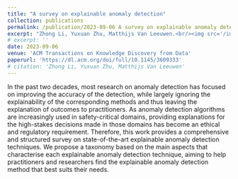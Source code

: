 ```yaml
---
title: "A survey on explainable anomaly detection"
collection: publications
permalink: /publication/2023-09-06 A survey on explainable anomaly detection
excerpt: "Zhong Li, Yuxuan Zhu, Matthijs Van Leeuwen.<br/><img src='/images/tkdd.png' width='300'>"
# excerpt: ''
date: 2023-09-06
venue: 'ACM Transactions on Knowledge Discovery from Data'
paperurl: 'https://dl.acm.org/doi/full/10.1145/3609333'
# citation: 'Zhong Li, Yuxuan Zhu, Matthijs Van Leeuwen'
---
```


In the past two decades, most research on anomaly detection has focused on improving the accuracy of the detection, while largely ignoring the explainability of the corresponding methods and thus leaving the explanation of outcomes to practitioners. As anomaly detection algorithms are increasingly used in safety-critical domains, providing explanations for the high-stakes decisions made in those domains has become an ethical and regulatory requirement. Therefore, this work provides a comprehensive and structured survey on state-of-the-art explainable anomaly detection techniques. We propose a taxonomy based on the main aspects that characterise each explainable anomaly detection technique, aiming to help practitioners and researchers find the explainable anomaly detection method that best suits their needs.
